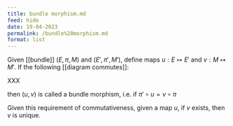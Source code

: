 ```yaml
---
title: bundle morphism.md
feed: hide
date: 19-04-2023
permalink: /bundle%20morphism.md
format: list
---
```



Given [[bundle]] $(E, \pi, M)$ and $(E', \pi', M')$, define maps $u:E\mapsto E'$ and $v:M\mapsto M'$. If the following [[diagram commutes]]:

XXX

then $(u,v)$ is called a bundle morphism, i.e. if $\pi' \circ u = v\circ\pi$

Given this requirement of commutativeness, given a map $u$, if $v$ exists, then $v$ is unique.